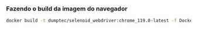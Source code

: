 ### Fazendo o build da imagem do navegador

```bash
docker build -t dumptec/selenoid_webdriver:chrome_119.0-latest -f Dockerfile .
```
